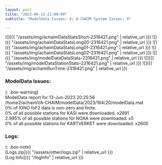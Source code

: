 ```yaml
---
layout: post
title: "2023-06-13 21:00:00"
subtitle: "ModelData Issues: 4; A-CHAIM System Issues: 0"

---
```


![]({{ "/assets/img/achaimDataStatsShort-2316421.png" | relative_url }})
![]({{ "/assets/img/achaimDataStatsLong00-2316421.png" | relative_url }})
![]({{ "/assets/img/achaimDataStatsLong01-2316421.png" | relative_url }})
![]({{ "/assets/img/achaimDataStatsLong02-2316421.png" | relative_url }})
![]({{ "/assets/img/modelDataDataStats-2316421.png" | relative_url }})
![]({{ "/assets/img/modelDataStationStats-2316421.png" | relative_url }})
![]({{ "/assets/img/achaimRunTime-2316421.png" | relative_url }})


### ModelData Issues:  
  
{: .box-warning}  
 ModelData report for 13-Jun-2023 20:25:56   
 /home2/achaim1/A-CHAIM/modelData/2023/164/20/modelData.mat   
 0% of IONO foF2 data is non-zero and finite.   
 0% of all possible stations for KASI were downloaded. x2891   
 2.995% of all possible stations for NOAA were downloaded. x5   
 0% of all possible stations for KARTVERKET were downloaded. x2600   
  


### Logs:  
  
{: .box-note}  
[Logs.zip]({{ "/assets/other/logs.zip" | relative_url }})  
[Log Info]({{ "/logInfo" | relative_url }})  
